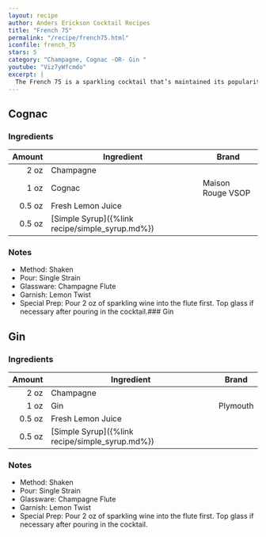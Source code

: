 ```yaml
---
layout: recipe
author: Anders Erickson Cocktail Recipes
title: "French 75"
permalink: "/recipe/french75.html"
iconfile: french_75
stars: 5
category: "Champagne, Cognac -OR- Gin "
youtube: "Viz7yWfcmdo"
excerpt: |
  The French 75 is a sparkling cocktail that’s maintained its popularity for nearly a century. An effervescent twist on the Gin Sour, its simple to make and perfect to drink anytime.
---
```


<div class="subrecipe" markdown="1">

## Cognac

### Ingredients

| Amount | Ingredient                                       | Brand             |
| -----: | ------------------------------------------------ | ----------------- |
|   2 oz | Champagne                                        |
|   1 oz | Cognac                                           | Maison Rouge VSOP |
| 0.5 oz | Fresh Lemon Juice                                |
| 0.5 oz | [Simple Syrup]({%link recipe/simple_syrup.md%})  |

### Notes

- Method: Shaken
- Pour: Single Strain
- Glassware: Champagne Flute
- Garnish: Lemon Twist
- Special Prep: Pour 2 oz of sparkling wine into the flute first. Top glass if necessary after pouring in the cocktail.### Gin

</div>
<div class="subrecipe" markdown="1">

## Gin

### Ingredients

| Amount | Ingredient                                       | Brand    |
| -----: | ------------------------------------------------ | -------- |
|   2 oz | Champagne                                        |
|   1 oz | Gin                                              | Plymouth |
| 0.5 oz | Fresh Lemon Juice                                |
| 0.5 oz | [Simple Syrup]({%link recipe/simple_syrup.md%})  |

### Notes

- Method: Shaken
- Pour: Single Strain
- Glassware: Champagne Flute
- Garnish: Lemon Twist
- Special Prep: Pour 2 oz of sparkling wine into the flute first. Top glass if necessary after pouring in the cocktail.

</div>
